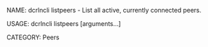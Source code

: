 NAME:
   dcrlncli listpeers - List all active, currently connected peers.

USAGE:
   dcrlncli listpeers [arguments...]

CATEGORY:
   Peers

